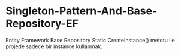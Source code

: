 # Singleton-Pattern-And-Base-Repository-EF


Entity Framework Base Repository Static CreateInstance() metotu ile projede sadece bir instance kullanmak.
